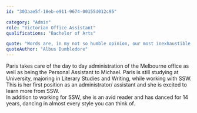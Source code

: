 ```yaml
---
id: "303aae5f-18eb-e911-9674-00155d012c95"

category: "Admin"
role: "Victorian Office Assistant"
qualifications: "Bachelor of Arts"

quote: "Words are, in my not so humble opinion, our most inexhaustible source of magic, capable of both influencing injury, and remedying it."
quoteAuthor: "Albus Dumbledore"
---
```


Paris takes care of the day to day administration of the Melbourne office as well as being the Personal Assistant to Michael. Paris is still studying at University, majoring in Literary Studies and Writing, while working with SSW. This is her first position as an administrator/ assistant and she is excited to learn more from SSW.  
In addition to working for SSW, she is an avid reader and has danced for 14 years, dancing in almost every style you can think of.
